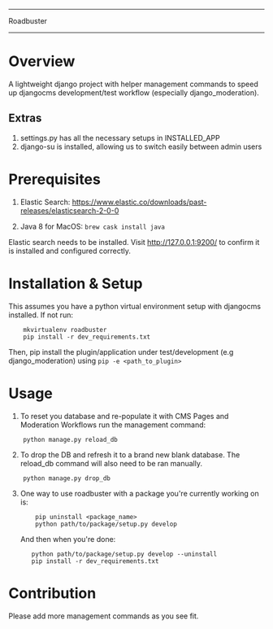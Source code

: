 *********************
Roadbuster
*********************

Overview
============
A lightweight django project with helper management commands to speed up djangocms development/test workflow (especially django_moderation).


Extras
---------
1) settings.py has all the necessary setups in INSTALLED_APP
2) django-su is installed, allowing us to switch easily between admin users


Prerequisites
============
1) Elastic Search: https://www.elastic.co/downloads/past-releases/elasticsearch-2-0-0

2) Java 8 for MacOS: `brew cask install java`


Elastic search needs to be installed. Visit http://127.0.0.1:9200/ to confirm it is installed and configured correctly.


Installation & Setup
============

This assumes you have a python virtual environment setup with djangocms installed. If not run:

```
    mkvirtualenv roadbuster
    pip install -r dev_requirements.txt
```

Then, pip install the plugin/application under test/development (e.g django_moderation) using ```pip -e <path_to_plugin>```


Usage
==========

1) To reset you database and re-populate it with CMS Pages and Moderation Workflows run the management command:

``` 
    python manage.py reload_db
```

2) To drop the DB and refresh it to a brand new blank database. The reload_db command will also need to be ran manually.
``` 
    python manage.py drop_db
```

3) One way to use roadbuster with a package you're currently working on is:
   ```
       pip uninstall <package_name>
       python path/to/package/setup.py develop
   ```
   And then when you're done:
   ```
      python path/to/package/setup.py develop --uninstall
      pip install -r dev_requirements.txt
   ```

Contribution
=============

Please add more management commands as you see fit.
